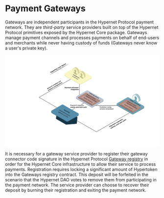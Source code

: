 # **Payment Gateways**

Gateways are independent participants in the Hypernet Protocol payment network. They are *third-party* service providers built on top of the Hypernet Protocol primitives exposed
by the Hypernet Core package. Gateways manage payment channels and processes payments on behalf of end-users and merchants while never having custody of funds (Gateways never 
know a user's private key).

![Gateways direct payments from end-users to merchants without having custody of funds.](/documentation/images/gateway-diagram.png)

It is necessary for a gateway service provider to register their gateway connector code signature in the Hypernet Protocol 
[Gateway registry](/packages/contracts/contracts/identity/README.md#gateways) in order for the Hypernet Core infrastructure to allow their service to process payments. 
Registration requires locking a significant amount of Hypertoken into the Gateways registry contract. This deposit will be forfeited in the scenario that the Hypernet DAO votes 
to remove them from participating in the payment network. The service provider can choose to recover their deposit by burning their registration and exiting the payment 
network.